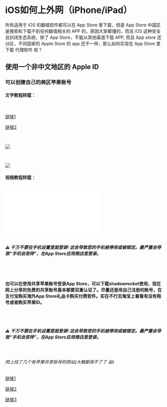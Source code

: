 
# iOS如何上外网（iPhone/iPad）

所有适用于 iOS 的翻墙软件都可以在 App Store 里下载，但是 App Store 中国区是搜索和下载不到任何翻墙相关的 APP 的，原因大家都懂的，而且 iOS 这种安全且封闭生态系统，除了 App Store，不能从其他渠道下载 APP, 而且 App store 还分区，不同国家的 Apple Store 的 app 还不一样，那么如何实现在 App Store 里下载 代理软件 呢？
<br>

## 使用一个非中文地区的 Apple ID
### 可以创建自己的美区苹果账号

#### 文字教程转载：
<br>

[链接1](https://github.com/getlantern/lantern/wiki/%E5%A6%82%E4%BD%95%E6%B3%A8%E5%86%8C%E7%BE%8E%E5%8C%BA%E8%8B%B9%E6%9E%9C%E8%B4%A6%E5%8F%B7)

[链接2](https://mg.uu.163.com/html/online/baike_share.html?baike_id=5b60159ae3a8b2b89d56f4b9)

<br>

![](https://pic.imgdb.cn/item/66a5bca0d9c307b7e95c097b.jpg)

<br>

![](https://pic.imgdb.cn/item/66a5be86d9c307b7e95d4bea.png)

#### 视频教程转载：
<br>
<iframe src="//player.bilibili.com/player.html?isOutside=true&aid=1751739649&bvid=BV17x421C73Z&cid=1464442948&p=1" scrolling="no" border="0" frameborder="no" framespacing="0" allowfullscreen="true"></iframe>

<br>

#####  :warning:   千万不要在手机设置里面登录! 这会导致您的手机被停用或被锁定。最严重会导致“手机会变砖”，在App Store应用商店里登录。
<br>
<br>

#### 也可以在使用共享苹果账号登录App Store，可以下载shadowrocket使用，现在网上分享的免费的共享账号基本都要双重认证了。尽量还是用自己注册的账号，在支付宝购买海外App Store礼品卡购买付费软件。实在不行去淘宝上看看有没有租号或者购买苹果ID。

<br>
<br>

#####  :warning:   千万不要在手机设置里面登录! 这会导致您的手机被停用或被锁定。最严重会导致“手机会变砖”，在App Store应用商店里登录。

<br>

###### 网上找了几个有苹果共享账号的网站(大概都用不了了 :sweat_smile:) 

[链接1](https://ccbaohe.com/appleID/)


[链接2](https://free.iosapp.icu/)


[链接3](https://shadowsockshelp.github.io/Shadowsocks/appleid.html)